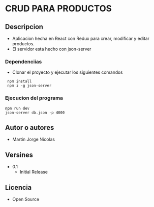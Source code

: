 # CRUD PARA PRODUCTOS

## Descripcion

- Aplicacion hecha en React con Redux para crear, modificar y editar productos.
- El servidor esta hecho con json-server

### Dependenciias

- Clonar el proyecto y ejecutar los siguientes comandos

```
 npm install
 npm i -g json-server
```

### Ejecucion del programa

```
npm run dev
json-server db.json -p 4000
```

## Autor o autores

- Martin Jorge Nicolas

## Versines

- 0.1
  - Initial Release

## Licencia

- Open Source
